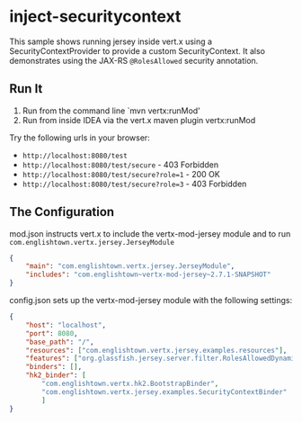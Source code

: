 # inject-securitycontext

This sample shows running jersey inside vert.x using a SecurityContextProvider to provide a custom SecurityContext.
It also demonstrates using the JAX-RS `@RolesAllowed` security annotation.

## Run It

1. Run from the command line `mvn vertx:runMod'
2. Run from inside IDEA via the vert.x maven plugin vertx:runMod


Try the following urls in your browser:
* `http://localhost:8080/test`
* `http://localhost:8080/test/secure` - 403 Forbidden
* `http://localhost:8080/test/secure?role=1` - 200 OK
* `http://localhost:8080/test/secure?role=3` - 403 Forbidden


## The Configuration

mod.json instructs vert.x to include the vertx-mod-jersey module and to run `com.englishtown.vertx.jersey.JerseyModule`
```json
{
    "main": "com.englishtown.vertx.jersey.JerseyModule",
    "includes": "com.englishtown~vertx-mod-jersey~2.7.1-SNAPSHOT"
}
```

config.json sets up the vertx-mod-jersey module with the following settings:
```json
{
    "host": "localhost",
    "port": 8080,
    "base_path": "/",
    "resources": ["com.englishtown.vertx.jersey.examples.resources"],
    "features": ["org.glassfish.jersey.server.filter.RolesAllowedDynamicFeature"],
    "binders": [],
    "hk2_binder": [
        "com.englishtown.vertx.hk2.BootstrapBinder",
        "com.englishtown.vertx.jersey.examples.SecurityContextBinder"
        ]
}
```
